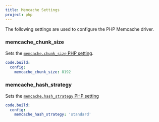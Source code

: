 ```yaml
---
title: Memcache Settings
project: php
---
```


The following settings are used to configure the PHP Memcache driver.


### memcache\_chunk\_size
Sets the [`memcache.chunk_size` PHP setting](http://php.net/manual/en/memcache.ini.php#ini.memcache.chunk-size).

```yaml
code.build:
  config:
    memcache_chunk_size: 8192
```

### memcache\_hash\_strategy
Sets the [`memcache.hash_strategy` PHP setting](http://php.net/manual/en/memcache.ini.php#ini.memcache.hash-strategy)

```yaml
code.build:
  config:
    memcache_hash_strategy: 'standard'
```
